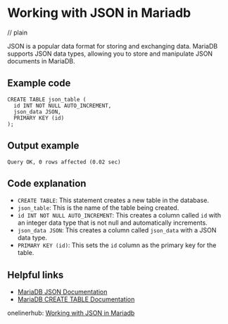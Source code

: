 # Working with JSON in Mariadb
// plain

JSON is a popular data format for storing and exchanging data. MariaDB supports JSON data types, allowing you to store and manipulate JSON documents in MariaDB.

## Example code

```
CREATE TABLE json_table (
  id INT NOT NULL AUTO_INCREMENT,
  json_data JSON,
  PRIMARY KEY (id)
);
```

## Output example

```
Query OK, 0 rows affected (0.02 sec)
```

## Code explanation

- `CREATE TABLE`: This statement creates a new table in the database.
- `json_table`: This is the name of the table being created.
- `id INT NOT NULL AUTO_INCREMENT`: This creates a column called `id` with an integer data type that is not null and automatically increments.
- `json_data JSON`: This creates a column called `json_data` with a JSON data type.
- `PRIMARY KEY (id)`: This sets the `id` column as the primary key for the table.

## Helpful links
- [MariaDB JSON Documentation](https://mariadb.com/kb/en/library/json/)
- [MariaDB CREATE TABLE Documentation](https://mariadb.com/kb/en/library/create-table/)

onelinerhub: [Working with JSON in Mariadb](https://onelinerhub.com/mariadb/working-with-json-in-mariadb)